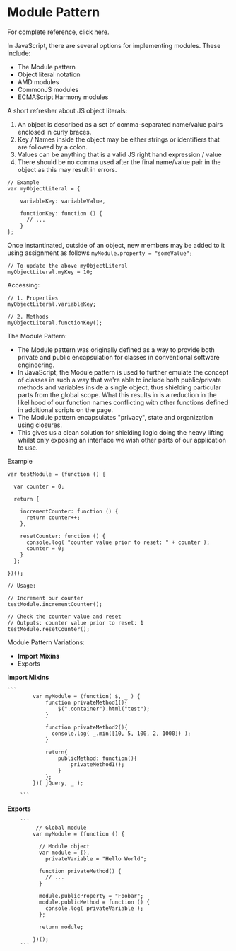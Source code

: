 # Module Pattern

For complete reference, click [here](http://addyosmani.com/resources/essentialjsdesignpatterns/book/#modulepatternjavascript).

In JavaScript, there are several options for implementing modules. These include:

<ul>
	<li>The Module pattern</li>
	<li>Object literal notation</li>
	<li>AMD modules</li>
	<li>CommonJS modules</li>
	<li>ECMAScript Harmony modules</li>
</ul>

A short refresher about JS object literals:
<ol>
  <li>An object is described as a set of comma-separated name/value pairs enclosed in curly braces.</li>
  <li>Key / Names inside the object may be either strings or identifiers that are followed by a colon. </li>
  <li>Values can be anything that is a valid JS right hand expression / value</li>
  <li>There should be no comma used after the final name/value pair in the object as this may result in errors.</li>
</ol>

```
// Example
var myObjectLiteral = {
 
    variableKey: variableValue,
 
    functionKey: function () {
      // ...
    }
};

```

Once instantinated, outside of an object, new members may be added to it using assignment as follows ```myModule.property = "someValue";```

```
// To update the above myObjectLiteral
myObjectLiteral.myKey = 10;
```
Accessing:
```
// 1. Properties
myObjectLiteral.variableKey;

// 2. Methods
myObjectLiteral.functionKey();
```


The Module Pattern: 
<ul>
  <li>The Module pattern was originally defined as a way to provide both private and public encapsulation for classes in conventional software engineering.
  </li>
  <li>In JavaScript, the Module pattern is used to further emulate the concept of classes in such a way that we're able to include both public/private methods and variables inside a single object, thus shielding particular parts from the global scope. What this results in is a reduction in the likelihood of our function names conflicting with other functions defined in additional scripts on the page.
</li>
<li>The Module pattern encapsulates "privacy", state and organization using closures.</li>
<li>This gives us a clean solution for shielding logic doing the heavy lifting whilst only exposing an interface we wish other parts of our application to use. </li>
</ul>

Example
```
var testModule = (function () {
 
  var counter = 0;
 
  return {
 
    incrementCounter: function () {
      return counter++;
    },
 
    resetCounter: function () {
      console.log( "counter value prior to reset: " + counter );
      counter = 0;
    }
  };
 
})();
 
// Usage:
 
// Increment our counter
testModule.incrementCounter();
 
// Check the counter value and reset
// Outputs: counter value prior to reset: 1
testModule.resetCounter();

```

Module Pattern Variations:
<ul>
  <li>
  	<b>Import Mixins</b>  
  </li>
  <li>Exports</li>
</ul>

<b>Import Mixins</b>

  		
  	```
  			var myModule = (function( $, _ ) {
  				function privateMethod1(){
			        $(".container").html("test");
			    }
			 
			    function privateMethod2(){
			      console.log( _.min([10, 5, 100, 2, 1000]) );
			    }
			 
			    return{
			        publicMethod: function(){
			            privateMethod1();
			        }
			    };
  			})( jQuery, _ );

  		```

<b>Exports</b>

  		```
  			 // Global module
			var myModule = (function () {
			 
			  // Module object
			  var module = {},
			    privateVariable = "Hello World";
			 
			  function privateMethod() {
			    // ...
			  }
			 
			  module.publicProperty = "Foobar";
			  module.publicMethod = function () {
			    console.log( privateVariable );
			  };
			 
			  return module;
			 
			})();
  		```

